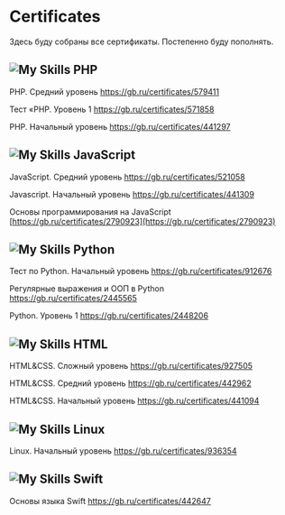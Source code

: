 # Certificates

Здесь буду собраны все сертификаты. Постепенно буду пополнять.

## ![My Skills](https://skillicons.dev/icons?i=php) PHP

PHP. Средний уровень
https://gb.ru/certificates/579411

Тест «PHP. Уровень 1
https://gb.ru/certificates/571858

PHP. Начальный уровень
https://gb.ru/certificates/441297

## ![My Skills](https://skillicons.dev/icons?i=js) JavaScript

JavaScript. Средний уровень
https://gb.ru/certificates/521058

Javascript. Начальный уровень
https://gb.ru/certificates/441309

Основы программирования на JavaScript
[https://gb.ru/certificates/2790923](https://gb.ru/certificates/2790923)

## ![My Skills](https://skillicons.dev/icons?i=python) Python

Тест по Python. Начальный уровень
https://gb.ru/certificates/912676

Регулярные выражения и ООП в Python
https://gb.ru/certificates/2445565

Python. Уровень 1
https://gb.ru/certificates/2448206

## ![My Skills](https://skillicons.dev/icons?i=html) HTML

HTML&CSS. Сложный уровень
https://gb.ru/certificates/927505

HTML&CSS. Средний уровень
https://gb.ru/certificates/442962

HTML&CSS. Начальный уровень
https://gb.ru/certificates/441094

## ![My Skills](https://skillicons.dev/icons?i=linux) Linux

Linux. Начальный уровень
https://gb.ru/certificates/936354

## ![My Skills](https://skillicons.dev/icons?i=swift) Swift

Основы языка Swift
https://gb.ru/certificates/442647
